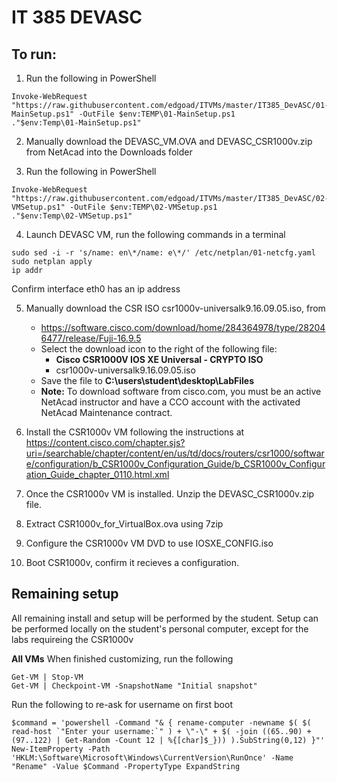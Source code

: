 # IT 385 DEVASC

## To run:
1. Run the following in PowerShell
```
Invoke-WebRequest "https://raw.githubusercontent.com/edgoad/ITVMs/master/IT385_DevASC/01-MainSetup.ps1" -OutFile $env:TEMP\01-MainSetup.ps1
."$env:Temp\01-MainSetup.ps1"
```

2. Manually download the DEVASC_VM.OVA and DEVASC_CSR1000v.zip from NetAcad into the Downloads folder

3. Run the following in PowerShell
```
Invoke-WebRequest "https://raw.githubusercontent.com/edgoad/ITVMs/master/IT385_DevASC/02-VMSetup.ps1" -OutFile $env:TEMP\02-VMSetup.ps1
."$env:Temp\02-VMSetup.ps1"
```

4. Launch DEVASC VM, run the following commands in a terminal
```
sudo sed -i -r 's/name: en\*/name: e\*/' /etc/netplan/01-netcfg.yaml
sudo netplan apply
ip addr
```
Confirm interface eth0 has an ip address


5. Manually download the CSR ISO csr1000v-universalk9.16.09.05.iso, from

    - https://software.cisco.com/download/home/284364978/type/282046477/release/Fuji-16.9.5 
    - Select the download icon to the right of the following file:
      - **Cisco CSR1000V IOS XE Universal - CRYPTO ISO**
      - csr1000v-universalk9.16.09.05.iso
    - Save the file to **C:\users\student\desktop\LabFiles**
	- **Note:** To download software from cisco.com, you must be an active NetAcad instructor and have a CCO account with the activated NetAcad Maintenance contract.

6. Install the CSR1000v VM following the instructions at https://content.cisco.com/chapter.sjs?uri=/searchable/chapter/content/en/us/td/docs/routers/csr1000/software/configuration/b_CSR1000v_Configuration_Guide/b_CSR1000v_Configuration_Guide_chapter_0110.html.xml

7. Once the CSR1000v VM is installed. Unzip the DEVASC_CSR1000v.zip file.
8. Extract CSR1000v_for_VirtualBox.ova using 7zip
9. Configure the CSR1000v VM DVD to use IOSXE_CONFIG.iso
10. Boot CSR1000v, confirm it recieves a configuration.

## Remaining setup
All remaining install and setup will be performed by the student. Setup can be performed locally on the student's personal computer, except for the labs requireing the CSR1000v


**All VMs**
When finished customizing, run the following
```
Get-VM | Stop-VM
Get-VM | Checkpoint-VM -SnapshotName "Initial snapshot"
```
Run the following to re-ask for username on first boot
```
$command = 'powershell -Command "& { rename-computer -newname $( $( read-host `"Enter your username:`" ) + \"-\" + $( -join ((65..90) + (97..122) | Get-Random -Count 12 | %{[char]$_})) ).SubString(0,12) }"'
New-ItemProperty -Path 'HKLM:\Software\Microsoft\Windows\CurrentVersion\RunOnce' -Name "Rename" -Value $Command -PropertyType ExpandString
```


